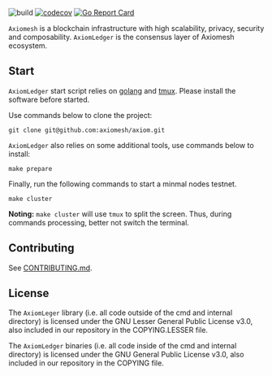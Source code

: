 ![build](https://github.com/axiomesh/axiom/workflows/build/badge.svg)
[![codecov](https://codecov.io/gh/axiomesh/axiom/branch/main/graph/badge.svg)](https://codecov.io/gh/axiomesh/axiom)
[![Go Report Card](https://goreportcard.com/badge/github.com/axiomesh/axiom)](https://goreportcard.com/report/github.com/axiomesh/axiom)

`Axiomesh` is a blockchain infrastructure with high scalability, privacy, security and composability. `AxiomLedger` is the consensus layer of Axiomesh ecosystem.

## Start

`AxiomLedger` start script relies on [golang](https://golang.org/) and [tmux](https://github.com/tmux/tmux/wiki). Please
install the software before started.

Use commands below to clone the project:

```shell
git clone git@github.com:axiomesh/axiom.git
```

`AxiomLedger` also relies on some additional tools, use commands below to install:

```shell
make prepare
```

Finally, run the following commands to start a minmal nodes testnet.

```shell
make cluster
```

**Noting:** `make cluster` will use `tmux` to split the screen. Thus, during commands processing, better not switch the terminal.

## Contributing

See [CONTRIBUTING.md](https://github.com/axiomesh/axiom/blob/main/CONTRIBUTING.md).

## License

The `AxiomLeger` library (i.e. all code outside of the cmd and internal directory) is licensed under the GNU Lesser General Public License v3.0, also included in our repository in the COPYING.LESSER file.

The `AxiomLedger` binaries (i.e. all code inside of the cmd and internal directory) is licensed under the GNU General Public License v3.0, also included in our repository in the COPYING file.
